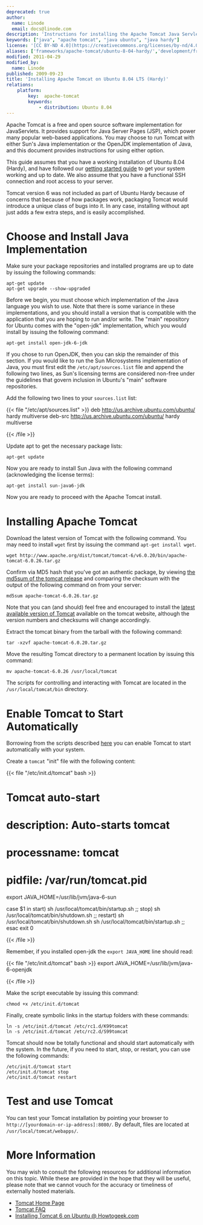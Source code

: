 ```yaml
---
deprecated: true
author:
  name: Linode
  email: docs@linode.com
description: 'Instructions for installing the Apache Tomcat Java Servlet engine on Ubuntu 8.04 LTS (Hardy).'
keywords: ["java", "apache tomcat", "java ubuntu", "java hardy"]
license: '[CC BY-ND 4.0](https://creativecommons.org/licenses/by-nd/4.0)'
aliases: ['frameworks/apache-tomcat/ubuntu-8-04-hardy/','development/frameworks/installing-apache-tomcat-on-ubuntu-8-04-lts-hardy/','websites/frameworks/installing-apache-tomcat-on-ubuntu-8-04-lts-hardy/']
modified: 2011-04-29
modified_by:
  name: Linode
published: 2009-09-23
title: 'Installing Apache Tomcat on Ubuntu 8.04 LTS (Hardy)'
relations:
    platform:
        key:  apache-tomcat
        keywords:
            - distribution: Ubuntu 8.04
---
```




Apache Tomcat is a free and open source software implementation for JavaServlets. It provides support for Java Server Pages (JSP), which power many popular web-based applications. You may choose to run Tomcat with either Sun's Java implementation or the OpenJDK implementation of Java, and this document provides instructions for using either option.

This guide assumes that you have a working installation of Ubuntu 8.04 (Hardy), and have followed our [getting started guide](/docs/getting-started/) to get your system working and up to date. We also assume that you have a functional SSH connection and root access to your server.

Tomcat version 6 was not included as part of Ubuntu Hardy because of concerns that because of how packages work, packaging Tomcat would introduce a unique class of bugs into it. In any case, installing without apt just adds a few extra steps, and is easily accomplished.

# Choose and Install Java Implementation

Make sure your package repositories and installed programs are up to date by issuing the following commands:

    apt-get update
    apt-get upgrade --show-upgraded

Before we begin, you must choose which implementation of the Java language you wish to use. Note that there is some variance in these implementations, and you should install a version that is compatible with the application that you are hoping to run and/or write. The "main" repository for Ubuntu comes with the "open-jdk" implementation, which you would install by issuing the following command:

    apt-get install open-jdk-6-jdk

If you chose to run OpenJDK, then you can skip the remainder of this section. If you would like to run the Sun Microsystems implementation of Java, you must first edit the `/etc/apt/sources.list` file and append the following two lines, as Sun's licensing terms are considered non-free under the guidelines that govern inclusion in Ubuntu's "main" software repositories.

Add the following two lines to your `sources.list` list:

{{< file "/etc/apt/sources.list" >}}
deb http://us.archive.ubuntu.com/ubuntu/ hardy multiverse
deb-src http://us.archive.ubuntu.com/ubuntu/ hardy multiverse

{{< /file >}}


Update apt to get the necessary package lists:

    apt-get update

Now you are ready to install Sun Java with the following command (acknowledging the license terms):

    apt-get install sun-java6-jdk

Now you are ready to proceed with the Apache Tomcat install.

# Installing Apache Tomcat

Download the latest version of Tomcat with the following command. You may need to install `wget` first by issuing the command `apt-get install wget`.

    wget http://www.apache.org/dist/tomcat/tomcat-6/v6.0.20/bin/apache-tomcat-6.0.26.tar.gz

Confirm via MD5 hash that you've got an authentic package, by viewing [the md5sum of the tomcat release](http://www.apache.org/dist/tomcat/tomcat-6/v6.0.26/bin/apache-tomcat-6.0.26.tar.gz.md5) and comparing the checksum with the output of the following command on from your server:

    md5sum apache-tomcat-6.0.26.tar.gz

Note that you can (and should) feel free and encouraged to install the [latest available version of Tomcat](http://tomcat.apache.org/download-60.cgi) available on the tomcat website, although the version numbers and checksums will change accordingly.

Extract the tomcat binary from the tarball with the following command:

    tar -xzvf apache-tomcat-6.0.20.tar.gz

Move the resulting Tomcat directory to a permanent location by issuing this command:

    mv apache-tomcat-6.0.26 /usr/local/tomcat

The scripts for controlling and interacting with Tomcat are located in the `/usr/local/tomcat/bin` directory.

# Enable Tomcat to Start Automatically

Borrowing from the scripts described [here](http://www.howtogeek.com/howto/linux/installing-tomcat-6-on-ubuntu/) you can enable Tomcat to start automatically with your system.

Create a `tomcat` "init" file with the following content:

{{< file "/etc/init.d/tomcat" bash >}}
# Tomcat auto-start
#
# description: Auto-starts tomcat
# processname: tomcat
# pidfile: /var/run/tomcat.pid

export JAVA_HOME=/usr/lib/jvm/java-6-sun

case $1 in
start)
        sh /usr/local/tomcat/bin/startup.sh
        ;;
stop)
        sh /usr/local/tomcat/bin/shutdown.sh
        ;;
restart)
        sh /usr/local/tomcat/bin/shutdown.sh
        sh /usr/local/tomcat/bin/startup.sh
        ;;
esac
exit 0

{{< /file >}}


Remember, if you installed open-jdk the `export JAVA_HOME` line should read:

{{< file "/etc/init.d/tomcat" bash >}}
export JAVA_HOME=/usr/lib/jvm/java-6-openjdk

{{< /file >}}


Make the script executable by issuing this command:

    chmod +x /etc/init.d/tomcat

Finally, create symbolic links in the startup folders with these commands:

    ln -s /etc/init.d/tomcat /etc/rc1.d/K99tomcat
    ln -s /etc/init.d/tomcat /etc/rc2.d/S99tomcat

Tomcat should now be totally functional and should start automatically with the system. In the future, if you need to start, stop, or restart, you can use the following commands:

    /etc/init.d/tomcat start
    /etc/init.d/tomcat stop
    /etc/init.d/tomcat restart

# Test and use Tomcat

You can test your Tomcat installation by pointing your browser to `http://[yourdomain-or-ip-address]:8080/`. By default, files are located at `/usr/local/tomcat/webapps/`.

# More Information

You may wish to consult the following resources for additional information on this topic. While these are provided in the hope that they will be useful, please note that we cannot vouch for the accuracy or timeliness of externally hosted materials.

- [Tomcat Home Page](http://tomcat.apache.org/)
- [Tomcat FAQ](http://wiki.apache.org/tomcat/FAQ)
- [Installing Tomcat 6 on Ubuntu @ Howtogeek.com](http://www.howtogeek.com/howto/linux/installing-tomcat-6-on-ubuntu/)



